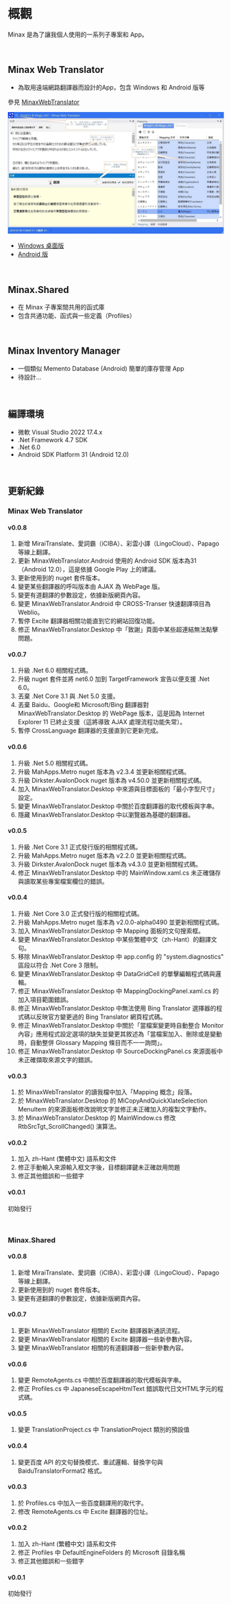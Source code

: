﻿# 概觀

Minax 是為了讓我個人使用的一系列子專案和 App。  

<br />

## Minax Web Translator
- 為取用遠端網路翻譯器而設計的App，包含 Windows 和 Android 版等 

參見 [MinaxWebTranslator](https://github.com/nuthrash/Minax/tree/master/MinaxWebTranslator/)


![MWT-WinDesktop-Target3-note.jpg](./Assets/Images/ScreenShots/MWT-WinDesktop-Target3-note.zh-Hant.jpg "Minax Web Translator 桌面版") 

- [Windows 桌面版](https://github.com/nuthrash/Minax/tree/master/MinaxWebTranslator#windows-desktop)
- [Android 版](https://github.com/nuthrash/Minax/tree/master/MinaxWebTranslator#android)

<br />

## Minax.Shared
- 在 Minax 子專案間共用的函式庫
- 包含共通功能、函式與一些定義（Profiles）  
<br />

## Minax Inventory Manager
- 一個類似 Memento Database (Android) 簡單的庫存管理 App
- 待設計...  
<br />

## 編譯環境
- 微軟 Visual Studio 2022 17.4.x
- .Net Framework 4.7 SDK
- .Net 6.0
- Android SDK Platform 31 (Android 12.0)


<br />

## 更新紀錄

### Minax Web Translator

#### v0.0.8
1. 新增 MiraiTranslate、愛詞霸（iCIBA）、彩雲小譯（LingoCloud）、Papago 等線上翻譯。
2. 更新 MinaxWebTranslator.Android 使用的 Android SDK 版本為31（Android 12.0），這是依據 Google Play 上的建議。
3. 更新使用到的 nuget 套件版本。
4. 變更某些翻譯器的呼叫版本由 AJAX 為 WebPage 版。
5. 變更有道翻譯的參數設定，依據新版網頁內容。
6. 變更 MinaxWebTranslator.Android 中 CROSS-Transer 快速翻譯項目為 Weblio。
7. 暫停 Excite 翻譯器相關功能直到它的網站回復功能。
8. 修正 MinaxWebTranslator.Desktop 中「致謝」頁面中某些超連結無法點擊問題。 

#### v0.0.7
1. 升級 .Net 6.0 相關程式碼。
2. 升級 nuget 套件並將 net6.0 加到 TargetFramework 宣告以便支援 .Net 6.0。
3. 丟棄 .Net Core 3.1 與 .Net 5.0 支援。
4. 丟棄 Baidu、Google和 Microsoft/Bing 翻譯器對 MinaxWebTranslator.Desktop 的 WebPage 版本，這是因為 Internet Explorer 11 已終止支援（這將導致 AJAX 處理流程功能失常）。
5. 暫停 CrossLanguage 翻譯器的支援直到它更新完成。

#### v0.0.6
1. 升級 .Net 5.0 相關程式碼。
2. 升級 MahApps.Metro nuget 版本為 v2.3.4 並更新相關程式碼。
3. 升級 Dirkster.AvalonDock nuget 版本為 v4.50.0 並更新相關程式碼。
4. 加入 MinaxWebTranslator.Desktop 中來源與目標面板的「最小字型尺寸」設定。
5. 變更 MinaxWebTranslator.Desktop 中關於百度翻譯器的取代模板與字串。
6. 隱藏 MinaxWebTranslator.Desktop 中以瀏覽器為基礎的翻譯器。

#### v0.0.5
1. 升級 .Net Core 3.1 正式發行版的相關程式碼。
2. 升級 MahApps.Metro nuget 版本為 v2.2.0 並更新相關程式碼。
3. 升級 Dirkster.AvalonDock nuget 版本為 v4.3.0 並更新相關程式碼。
4. 修正 MinaxWebTranslator.Desktop 中的 MainWindow.xaml.cs 未正確儲存與讀取某些專案檔案欄位的錯誤。

#### v0.0.4
1. 升級 .Net Core 3.0 正式發行版的相關程式碼。
2. 升級 MahApps.Metro nuget 版本為 v2.0.0-alpha0490 並更新相關程式碼。
3. 加入 MinaxWebTranslator.Desktop 中 Mapping 面板的文句搜索框。
4. 變更 MinaxWebTranslator.Desktop 中某些繁體中文（zh-Hant）的翻譯文句。
5. 移除 MinaxWebTranslator.Desktop 中 app.config 的 "system.diagnostics" 區段以符合 .Net Core 3 限制。
6. 變更 MinaxWebTranslator.Desktop 中 DataGridCell 的單擊編輯程式碼與邏輯。
7. 修正 MinaxWebTranslator.Desktop 中 MappingDockingPanel.xaml.cs 的加入項目範圍錯誤。
8. 修正 MinaxWebTranslator.Desktop 中無法使用 Bing Translator 選擇器的程式碼以反映官方變更過的 Bing Translator 網頁程式碼。
9. 修正 MinaxWebTranslator.Desktop 中關於「當檔案變更時自動整合 Monitor 內容」應用程式設定選項的缺失並變更其敘述為「當檔案加入、刪除或是變動時，自動整併 Glossary Mapping 條目而不一一詢問」。
10. 修正 MinaxWebTranslator.Desktop 中 SourceDockingPanel.cs 來源面板中未正確擷取來源文字的錯誤。

#### v0.0.3
1. 於 MinaxWebTranslator 的讀我檔中加入「Mapping 概念」段落。
2. 於 MinaxWebTranslator.Desktop 的 MiCopyAndQuickXlateSelection MenuItem 的來源面板修改說明文字並修正未正確加入的複製文字動作。
3. 於 MinaxWebTranslator.Desktop 的 MainWindow.cs 修改 RtbSrcTgt_ScrollChanged() 演算法。

#### v0.0.2
1. 加入 zh-Hant (繁體中文) 語系和文件
2. 修正手動輸入來源輸入框文字後，目標翻譯鍵未正確啟用問題
3. 修正其他錯誤和一些錯字

#### v0.0.1
初始發行

<br />

### Minax.Shared

#### v0.0.8
1. 新增 MiraiTranslate、愛詞霸（iCIBA）、彩雲小譯（LingoCloud）、Papago 等線上翻譯。
2. 更新使用到的 nuget 套件版本。
3. 變更有道翻譯的參數設定，依據新版網頁內容。

#### v0.0.7
1. 更新 MinaxWebTranslator 相關的 Excite 翻譯器新通訊流程。
2. 變更 MinaxWebTranslator 相關的 Excite 翻譯器一些新參數內容。
3. 變更 MinaxWebTranslator 相關的有道翻譯器一些新參數內容。

#### v0.0.6
1. 變更 RemoteAgents.cs 中關於百度翻譯器的取代模板與字串。
2. 修正 Profiles.cs 中 JapaneseEscapeHtmlText 錯誤取代日文HTML字元的程式碼。

#### v0.0.5
1. 變更 TranslationProject.cs 中 TranslationProject 類別的預設值

#### v0.0.4
1. 變更百度 API 的文句替換模式、重試邏輯、替換字句與 BaiduTranslatorFormat2 格式。

#### v0.0.3
1. 於 Profiles.cs 中加入一些百度翻譯用的取代字。
2. 修改 RemoteAgents.cs 中 Excite 翻譯器的位址。

#### v0.0.2
1. 加入 zh-Hant (繁體中文) 語系和文件
2. 修正 Profiles 中 DefaultEngineFolders 的 Microsoft 目錄名稱
3. 修正其他錯誤和一些錯字

#### v0.0.1
初始發行

